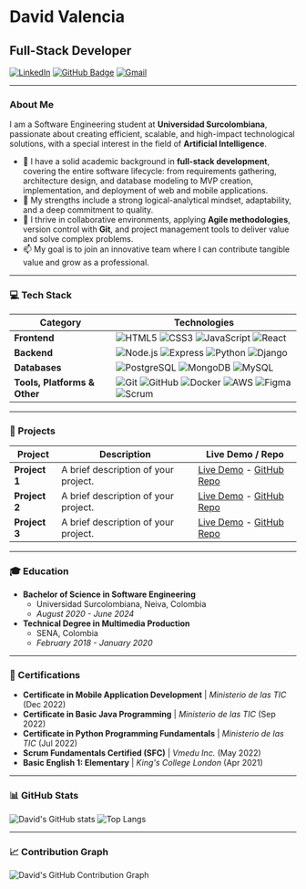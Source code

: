 # David Valencia

## Full-Stack Developer

[![LinkedIn](https://img.shields.io/badge/LinkedIn-0077B5?style=flat-square&logo=linkedin&logoColor=white)](https://www.linkedin.com/in/oscar-david-valencia-alvarez-3b26321a3/) [![GitHub Badge](https://img.shields.io/badge/-GitHub-181717?style=flat-square&logo=github&logoColor=white)](https://github.com/DavidValenciaX) [![Gmail](https://img.shields.io/badge/Gmail-D14836?style=flat-square&logo=gmail&logoColor=white)](mailto:davidvalencia0526@gmail.com)

---

### About Me

I am a Software Engineering student at **Universidad Surcolombiana**, passionate about creating efficient, scalable, and high-impact technological solutions, with a special interest in the field of **Artificial Intelligence**.

- 🔭 I have a solid academic background in **full-stack development**, covering the entire software lifecycle: from requirements gathering, architecture design, and database modeling to MVP creation, implementation, and deployment of web and mobile applications.
- 🌱 My strengths include a strong logical-analytical mindset, adaptability, and a deep commitment to quality.
- 🚀 I thrive in collaborative environments, applying **Agile methodologies**, version control with **Git**, and project management tools to deliver value and solve complex problems.
- 📫 My goal is to join an innovative team where I can contribute tangible value and grow as a professional.

---

### 💻 Tech Stack

| Category          | Technologies                                                                                                                                                                                                    |
| ----------------- | --------------------------------------------------------------------------------------------------------------------------------------------------------------------------------------------------------------- |
| **Frontend**      | ![HTML5](https://img.shields.io/badge/-HTML5-E34F26?style=for-the-badge&logo=html5&logoColor=white) ![CSS3](https://img.shields.io/badge/-CSS3-1572B6?style=for-the-badge&logo=css3&logoColor=white) ![JavaScript](https://img.shields.io/badge/-JavaScript-F7DF1E?style=for-the-badge&logo=javascript&logoColor=black) ![React](https://img.shields.io/badge/-React-61DAFB?style=for-the-badge&logo=react&logoColor=black)                                                                                                                            |
| **Backend**       | ![Node.js](https://img.shields.io/badge/-Node.js-339933?style=for-the-badge&logo=node.js&logoColor=white) ![Express](https://img.shields.io/badge/-Express-000000?style=for-the-badge&logo=express&logoColor=white) ![Python](https://img.shields.io/badge/-Python-3776AB?style=for-the-badge&logo=python&logoColor=white) ![Django](https://img.shields.io/badge/-Django-092E20?style=for-the-badge&logo=django&logoColor=white)                                                                                                                          |
| **Databases**     | ![PostgreSQL](https://img.shields.io/badge/-PostgreSQL-336791?style=for-the-badge&logo=postgresql&logoColor=white) ![MongoDB](https://img.shields.io/badge/-MongoDB-47A248?style=for-the-badge&logo=mongodb&logoColor=white) ![MySQL](https://img.shields.io/badge/MySQL-4479A1?style=for-the-badge&logo=mysql&logoColor=white)                                                                                                                                                                                                                                                                                             |
| **Tools, Platforms & Other** | ![Git](https://img.shields.io/badge/Git-F05032?style=for-the-badge&logo=git&logoColor=white) ![GitHub](https://img.shields.io/badge/GitHub-181717?style=for-the-badge&logo=github&logoColor=white) ![Docker](https://img.shields.io/badge/Docker-2496ED?style=for-the-badge&logo=docker&logoColor=white) ![AWS](https://img.shields.io/badge/AWS-232F3E?style=for-the-badge&logo=amazon-aws&logoColor=white) ![Figma](https://img.shields.io/badge/Figma-F24E1E?style=for-the-badge&logo=figma&logoColor=white) ![Scrum](https://img.shields.io/badge/Scrum-009688?style=for-the-badge&logo=trello&logoColor=white)                                                                                                                                                                                                                                                                                                             |

---

### 🚀 Projects

| Project                                                               | Description                                                                                                                            | Live Demo / Repo                                                                                                                                                                                                   |
| --------------------------------------------------------------------- | -------------------------------------------------------------------------------------------------------------------------------------- | ------------------------------------------------------------------------------------------------------------------------------------------------------------------------------------------------------------------ |
| **Project 1**                                                     | A brief description of your project.                                                                                                   | [Live Demo](https://example.com) - [GitHub Repo](https://github.com/DavidValenciaX/project1)                                                                                                                  |
| **Project 2**                                                   | A brief description of your project.                                                                                                   | [Live Demo](https://example.com) - [GitHub Repo](https://github.com/DavidValenciaX/project2)                                                                                                                  |
| **Project 3**                                                         | A brief description of your project.                                                                                                   | [Live Demo](https://example.com) - [GitHub Repo](https://github.com/DavidValenciaX/project3)                                                                                                                  |

---

### 🎓 Education

- **Bachelor of Science in Software Engineering**
  - Universidad Surcolombiana, Neiva, Colombia
  - *August 2020 - June 2024*
- **Technical Degree in Multimedia Production**
  - SENA, Colombia
  - *February 2018 - January 2020*

---

### 📜 Certifications

- **Certificate in Mobile Application Development** | *Ministerio de las TIC* (Dec 2022)
- **Certificate in Basic Java Programming** | *Ministerio de las TIC* (Sep 2022)
- **Certificate in Python Programming Fundamentals** | *Ministerio de las TIC* (Jul 2022)
- **Scrum Fundamentals Certified (SFC)** | *Vmedu Inc.* (May 2022)
- **Basic English 1: Elementary** | *King's College London* (Apr 2021)

---

### 📊 GitHub Stats

![David's GitHub stats](https://github-readme-stats.vercel.app/api?username=DavidValenciaX&show_icons=true&theme=radical)
![Top Langs](https://github-readme-stats.vercel.app/api/top-langs/?username=DavidValenciaX&layout=compact&theme=radical)

---

### 📈 Contribution Graph

![David's GitHub Contribution Graph](https://ghchart.rshah.org/DavidValenciaX?theme=dark)
